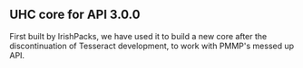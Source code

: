 ## UHC core for API 3.0.0 

First built by IrishPacks, we have used it to build a new core after the discontinuation of Tesseract development, to work with PMMP's messed up API.
